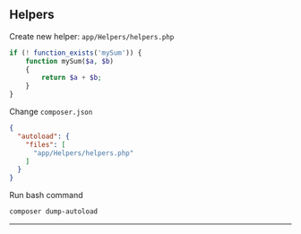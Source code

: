 
## Helpers

Create new helper: `app/Helpers/helpers.php` 
```php
if (! function_exists('mySum')) {
    function mySum($a, $b)
    {
        return $a + $b;
    }
}
```

Change `composer.json`
```json
{
  "autoload": {
    "files": [
      "app/Helpers/helpers.php"
    ]
  }
}
```

Run bash command
```bash
composer dump-autoload
```
---





